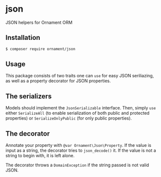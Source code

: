 # json
JSON helpers for Ornament ORM

## Installation
```sh
$ composer require ornament/json
```

## Usage
This package consists of two traits one can `use` for easy JSON seriliazing, as
well as a property decorator for JSON properties.

## The serializers
Models should implement the `JsonSerializable` interface. Then, simply `use`
either `SerializeAll` (to enable serialization of both public and protected
properties) or `SerializeOnlyPublic` (for only public properties).

## The decorator
Annotate your property with `@var Ornament\Json\Property`. If the value is
input as a string, the decorator tries to `json_decode()` it. If the value is
not a string to begin with, it is left alone.

The decorator throws a `DomainException` if the string passed is not valid JSON.


